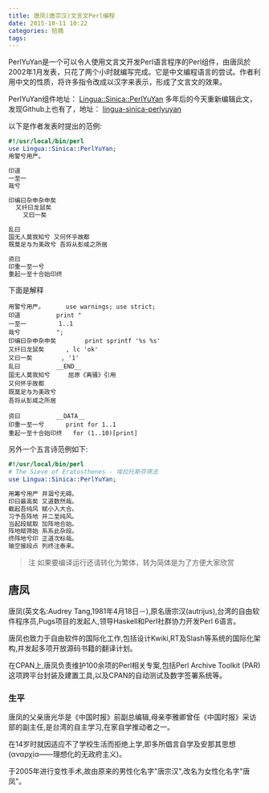 ```yaml
---
title: 唐凤(唐宗汉)文言文Perl编程
date: 2015-10-11 10:22
categories: 拾摘
tags:
---
```

PerlYuYan是一个可以令人使用文言文开发Perl语言程序的Perl组件，由唐凤於2002年1月发表，只花了两个小时就编写完成。它是中文编程语言的尝试。作者利用中文的性质，将许多指令改成以汉字来表示，形成了文言文的效果。

<!-- more -->

PerlYuYan组件地址：
[Lingua::Sinica::PerlYuYan](https://metacpan.org/release/AUTRIJUS/Lingua-Sinica-PerlYuYan-0.03)
多年后的今天重新编辑此文，发现Github上也有了，地址：
[lingua-sinica-perlyuyan](https://github.com/audreyt/lingua-sinica-perlyuyan)

以下是作者发表时提出的范例:
```perl
#!/usr/local/bin/perl
use Lingua::Sinica::PerlYuYan;
用警兮用严。

印道
一至一
哉兮

印编曰杂申杂申矣
  又纤曰龙鼠矣
    又曰一矣

乱曰
国无人莫我知兮 又何怀乎故都
既莫足与为美政兮 吾将从彭咸之所居

资曰
印重一至一兮
重起一至十合始印终
```

下面是解释
```
用警兮用严。 		use warnings; use strict;
印道 			print "
一至一			1..1
哉兮 			";
印编曰杂申杂申矣		print sprintf '%s %s'
又纤曰龙鼠矣 		, lc 'ok'
又曰一矣 		, '1'
乱曰 			__END__
国无人莫我知兮		屈原《离骚》引用
又何怀乎故都		
既莫足与为美政兮
吾将从彭咸之所居

资曰			__DATA__
印重一至一兮		print for 1..1
重起一至十合始印终	for (1..10)[print]
```

另外一个五言诗范例如下:
```perl
#!/usr/local/bin/perl
# The Sieve of Eratosthenes - 埃拉托斯芬筛法
use Lingua::Sinica::PerlYuYan;

用筹兮用严 井涸兮无碍。
印曰最高矣 又道数然哉。
截起吾纯风 赋小入大合。
习予吾阵地 并二至纯风。
当起段赋取 加阵地合始。
阵地赋筛始 系系此杂段。
终阵地兮印 正道次标哉。
输空接段点 列终注泰来。
```
>注
如果要编译运行还请转化为繁体，转为简体是为了方便大家欣赏

## 唐凤
唐凤(英文名:Audrey Tang,1981年4月18日－),原名唐宗汉(autrijus),台湾的自由软件程序员,Pugs项目的发起人,领导Haskell和Perl社群协力开发Perl 6语言。

唐凤也致力于自由软件的国际化工作,包括设计Kwiki,RT及Slash等系统的国际化架构,并发起多项开放源码书籍的翻译计划。

在CPAN上,唐凤负责维护100余项的Perl相关专案,包括Perl Archive Toolkit (PAR) 这项跨平台封装及建置工具,以及CPAN的自动测试及数字签署系统等。

### 生平
唐凤的父亲唐光华是《中国时报》前副总编辑,母亲李雅卿曾任《中国时报》采访部的副主任,是台湾的自主学习,在家自学推动者之一。

在14岁时就因适应不了学校生活而拒绝上学,即多所倡言自学及安那其思想(αναρχία——理想化的无政府主义)。

于2005年进行变性手术,故由原来的男性化名字"唐宗汉",改名为女性化名字"唐凤"。
